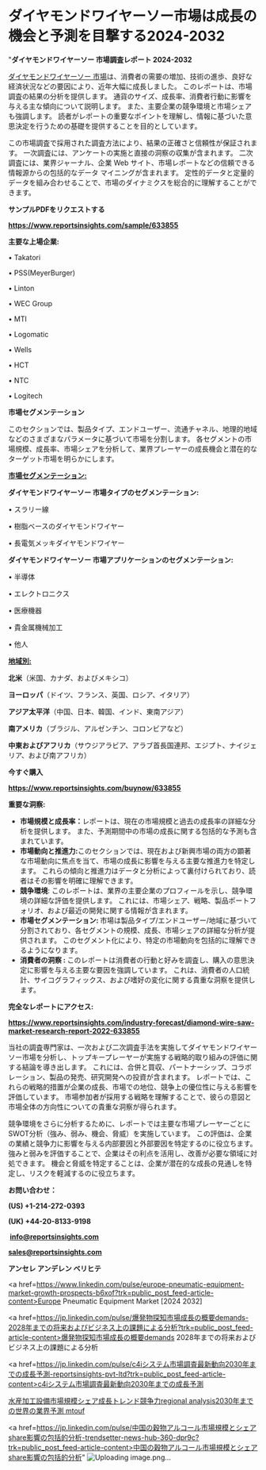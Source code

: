 # ダイヤモンドワイヤーソー市場は成長の機会と予測を目撃する2024-2032

"<strong>ダイヤモンドワイヤーソー 市場調査レポート 2024-2032</strong>

<a href=https://www.reportsinsights.com/sample/633855>ダイヤモンドワイヤーソー 市場</a>は、消費者の需要の増加、技術の進歩、良好な経済状況などの要因により、近年大幅に成長しました。 このレポートは、市場調査の結果の分析を提供します。 通貨のサイズ、成長率、消費者行動に影響を与える主な傾向について説明します。 また、主要企業の競争環境と市場シェアも強調します。 読者がレポートの重要なポイントを理解し、情報に基づいた意思決定を行うための基礎を提供することを目的としています。

この市場調査で採用された調査方法により、結果の正確さと信頼性が保証されます。 一次調査には、アンケートの実施と直接の洞察の収集が含まれます。 二次調査には、業界ジャーナル、企業 Web サイト、市場レポートなどの信頼できる情報源からの包括的なデータ マイニングが含まれます。 定性的データと定量的データを組み合わせることで、市場のダイナミクスを総合的に理解することができます。

<strong><b>サンプルPDFをリクエストする</b></strong>

<a href=https://www.reportsinsights.com/sample/633855><strong><u>https://www.reportsinsights.com/sample/633855</u></strong></a>

<strong>主要な上場企業:</strong>

• Takatori

• PSS(MeyerBurger)

• Linton

• WEC Group

• MTI

• Logomatic

• Wells

• HCT

• NTC

• Logitech

<strong>市場セグメンテーション</strong>

このセクションでは、製品タイプ、エンドユーザー、流通チャネル、地理的地域などのさまざまなパラメータに基づいて市場を分割します。 各セグメントの市場規模、成長率、市場シェアを分析して、業界プレーヤーの成長機会と潜在的なターゲット市場を明らかにします。

<strong><u>市場セグメンテーション</u></strong><strong><u>:</u></strong>

<strong>ダイヤモンドワイヤーソー 市場タイプのセグメンテーション:</strong>

• スラリー線

• 樹脂ベースのダイヤモンドワイヤー

• 長電気メッキダイヤモンドワイヤー

<strong>ダイヤモンドワイヤーソー 市場アプリケーションのセグメンテーション:</strong>

• 半導体

• エレクトロニクス

• 医療機器

• 貴金属機械加工

• 他人

<strong><u>地域別</u></strong><strong><u>:</u></strong>

<strong>北米</strong>（米国、カナダ、およびメキシコ）

<strong>ヨーロッパ</strong>（ドイツ、フランス、英国、ロシア、イタリア）

<strong>アジア太平洋</strong>（中国、日本、韓国、インド、東南アジア）

<strong>南アメリカ</strong>（ブラジル、アルゼンチン、コロンビアなど）

<strong>中東およびアフリカ</strong>（サウジアラビア、アラブ首長国連邦、エジプト、ナイジェリア、および南アフリカ）

<strong>今すぐ購入</strong>

<a href=https://www.reportsinsights.com/buynow/633855><strong><u>https://www.reportsinsights.com/buynow/633855</u></strong></a>

<strong>重要な洞察:</strong>
<ul>
  <li><strong>市場規模と成長率：</strong>レポートは、現在の市場規模と過去の成長率の詳細な分析を提供します。 また、予測期間中の市場の成長に関する包括的な予測も含まれています。</li>
  <li><strong>市場動向と推進力:</strong>このセクションでは、現在および新興市場の両方の顕著な市場動向に焦点を当て、市場の成長に影響を与える主要な推進力を特定します。 これらの傾向と推進力はデータと分析によって裏付けられており、読者はその影響を明確に理解できます。</li>
  <li><strong>競争環境</strong>: このレポートは、業界の主要企業のプロフィールを示し、競争環境の詳細な評価を提供します。 これには、市場シェア、戦略、製品ポートフォリオ、および最近の開発に関する情報が含まれます。</li>
  <li><strong>市場セグメンテーション: </strong>市場は製品タイプ/エンドユーザー/地域に基づいて分割されており、各セグメントの規模、成長、市場シェアの詳細な分析が提供されます。 このセグメント化により、特定の市場動向を包括的に理解できるようになります。</li>
  <li><strong>消費者の洞察 : </strong>このレポートは消費者の行動と好みを調査し、購入の意思決定に影響を与える主要な要因を強調しています。 これは、消費者の人口統計、サイコグラフィックス、および嗜好の変化に関する貴重な洞察を提供します。</li>
</ul>
<strong>完全なレポートにアクセス:</strong>

<a href=https://www.reportsinsights.com/industry-forecast/diamond-wire-saw-market-research-report-2022-633855><strong><u><b>https://www.reportsinsights.com/industry-forecast/diamond-wire-saw-market-research-report-2022-633855</b></u></strong></a>

当社の調査専門家は、一次および二次調査手法を実施してダイヤモンドワイヤーソー市場を分析し、トップキープレーヤーが実施する戦略的取り組みの評価に関する結論を導き出します。 これには、合併と買収、パートナーシップ、コラボレーション、製品の発売、研究開発への投資が含まれます。 レポートでは、これらの戦略的措置が企業の成長、市場での地位、競争上の優位性に与える影響を評価しています。 市場参加者が採用する戦略を理解することで、彼らの意図と市場全体の方向性についての貴重な洞察が得られます。

競争環境をさらに分析するために、レポートでは主要な市場プレーヤーごとにSWOT分析（強み、弱み、機会、脅威）を実施しています。 この評価は、企業の業績と競争力に影響を与える内部要因と外部要因を特定するのに役立ちます。 強みと弱みを評価することで、企業はその利点を活用し、改善が必要な領域に対処できます。 機会と脅威を特定することは、企業が潜在的な成長の見通しを特定し、リスクを軽減するのに役立ちます。

<strong>お問い合わせ：</strong>

<strong>(US) +1-214-272-0393</strong>

<strong>(UK) +44-20-8133-9198</strong>

<strong> </strong><a href=info@reportsinsights.com><strong><u>info@reportsinsights.com</u></strong></a>

<a href=sales@reportsinsights.com><strong><u>sales@reportsinsights.com</u></strong></a>

<strong>アンセレ アンデレン ベリヒテ</strong>

<a href=https://www.linkedin.com/pulse/europe-pneumatic-equipment-market-growth-prospects-b6xof?trk=public_post_feed-article-content>Europe Pneumatic Equipment Market [2024 2032]</a>

<a href=https://jp.linkedin.com/pulse/爆発物探知市場成長の概要demands-2028年までの将来およびビジネス上の課題による分析?trk=public_post_feed-article-content>爆発物探知市場成長の概要demands 2028年までの将来およびビジネス上の課題による分析</a>

<a href=https://jp.linkedin.com/pulse/c4iシステム市場調査最新動向2030年までの成長予測-reportsinsights-pvt-ltd?trk=public_post_feed-article-content>c4iシステム市場調査最新動向2030年までの成長予測</a>

<a href=https://www.linkedin.com/pulse/水産加工設備市場規模シェア成長トレンド競争力regional-analysis2030年までの世界の業界予測-mtouf/>水産加工設備市場規模シェア成長トレンド競争力regional analysis2030年までの世界の業界予測 mtouf</a>

<a href=https://jp.linkedin.com/pulse/中国の穀物アルコール市場規模とシェアshare影響の包括的分析-trendsetter-news-hub-360-dpr9c?trk=public_post_feed-article-content>中国の穀物アルコール市場規模とシェアshare影響の包括的分析</a>"
![Uploading image.png…]()
